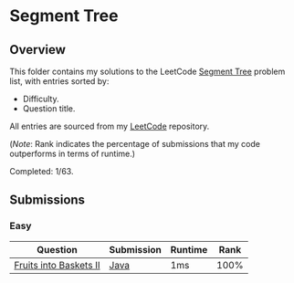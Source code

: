 # Segment Tree

## Overview
This folder contains my solutions to the LeetCode [Segment Tree](https://leetcode.com/problem-list/segment-tree/) problem list,
with entries sorted by:
- Difficulty.
- Question title.

All entries are sourced from my [LeetCode](https://github.com/shumarb/leetcode) repository.

(*Note*: Rank indicates the percentage of submissions that my code outperforms in terms of runtime.)

Completed: 1/63.

## Submissions
### Easy
| Question                                                                                    | Submission                                                                                       | Runtime | Rank |
|---------------------------------------------------------------------------------------------|--------------------------------------------------------------------------------------------------|---------|------|
| [Fruits into Baskets II](https://leetcode.com/problems/fruits-into-baskets-ii/description/) | [Java](https://github.com/shumarb/leetcode/blob/main/submissions/java/FruitsIntoBasketsTwo.java) | 1ms     | 100% |

